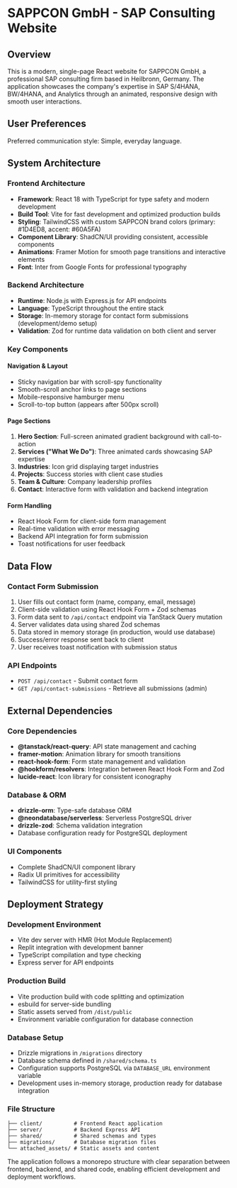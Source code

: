 # SAPPCON GmbH - SAP Consulting Website

## Overview

This is a modern, single-page React website for SAPPCON GmbH, a professional SAP consulting firm based in Heilbronn, Germany. The application showcases the company's expertise in SAP S/4HANA, BW/4HANA, and Analytics through an animated, responsive design with smooth user interactions.

## User Preferences

Preferred communication style: Simple, everyday language.

## System Architecture

### Frontend Architecture
- **Framework**: React 18 with TypeScript for type safety and modern development
- **Build Tool**: Vite for fast development and optimized production builds
- **Styling**: TailwindCSS with custom SAPPCON brand colors (primary: #1D4ED8, accent: #60A5FA)
- **Component Library**: ShadCN/UI providing consistent, accessible components
- **Animations**: Framer Motion for smooth page transitions and interactive elements
- **Font**: Inter from Google Fonts for professional typography

### Backend Architecture
- **Runtime**: Node.js with Express.js for API endpoints
- **Language**: TypeScript throughout the entire stack
- **Storage**: In-memory storage for contact form submissions (development/demo setup)
- **Validation**: Zod for runtime data validation on both client and server

### Key Components

#### Navigation & Layout
- Sticky navigation bar with scroll-spy functionality
- Smooth-scroll anchor links to page sections
- Mobile-responsive hamburger menu
- Scroll-to-top button (appears after 500px scroll)

#### Page Sections
1. **Hero Section**: Full-screen animated gradient background with call-to-action
2. **Services ("What We Do")**: Three animated cards showcasing SAP expertise
3. **Industries**: Icon grid displaying target industries
4. **Projects**: Success stories with client case studies
5. **Team & Culture**: Company leadership profiles
6. **Contact**: Interactive form with validation and backend integration

#### Form Handling
- React Hook Form for client-side form management
- Real-time validation with error messaging
- Backend API integration for form submission
- Toast notifications for user feedback

## Data Flow

### Contact Form Submission
1. User fills out contact form (name, company, email, message)
2. Client-side validation using React Hook Form + Zod schemas
3. Form data sent to `/api/contact` endpoint via TanStack Query mutation
4. Server validates data using shared Zod schemas
5. Data stored in memory storage (in production, would use database)
6. Success/error response sent back to client
7. User receives toast notification with submission status

### API Endpoints
- `POST /api/contact` - Submit contact form
- `GET /api/contact-submissions` - Retrieve all submissions (admin)

## External Dependencies

### Core Dependencies
- **@tanstack/react-query**: API state management and caching
- **framer-motion**: Animation library for smooth transitions
- **react-hook-form**: Form state management and validation
- **@hookform/resolvers**: Integration between React Hook Form and Zod
- **lucide-react**: Icon library for consistent iconography

### Database & ORM
- **drizzle-orm**: Type-safe database ORM
- **@neondatabase/serverless**: Serverless PostgreSQL driver
- **drizzle-zod**: Schema validation integration
- Database configuration ready for PostgreSQL deployment

### UI Components
- Complete ShadCN/UI component library
- Radix UI primitives for accessibility
- TailwindCSS for utility-first styling

## Deployment Strategy

### Development Environment
- Vite dev server with HMR (Hot Module Replacement)
- Replit integration with development banner
- TypeScript compilation and type checking
- Express server for API endpoints

### Production Build
- Vite production build with code splitting and optimization
- esbuild for server-side bundling
- Static assets served from `/dist/public`
- Environment variable configuration for database connection

### Database Setup
- Drizzle migrations in `/migrations` directory
- Database schema defined in `/shared/schema.ts`
- Configuration supports PostgreSQL via `DATABASE_URL` environment variable
- Development uses in-memory storage, production ready for database integration

### File Structure
```
├── client/          # Frontend React application
├── server/          # Backend Express API
├── shared/          # Shared schemas and types
├── migrations/      # Database migration files
└── attached_assets/ # Static assets and content
```

The application follows a monorepo structure with clear separation between frontend, backend, and shared code, enabling efficient development and deployment workflows.